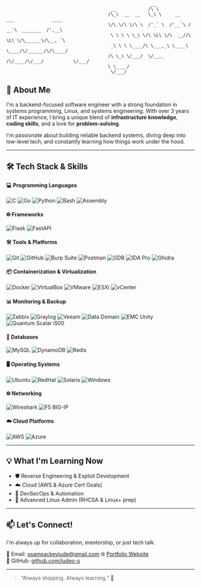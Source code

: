 ```
                                                      __                                    
                                       __            /\ \                                   
                                      /\_\  __  __   \_\ \     __    ___              ____  
                                      \/\ \/\ \/\ \  /'_` \  /'__`\ / __`\  _______  /',__\ 
                                       \ \ \ \ \_\ \/\ \L\ \/\  __//\ \L\ \/\______\/\__, `\
                                       _\ \ \ \____/\ \___,_\ \____\ \____/\/______/\/\____/
                                      /\ \_\ \/___/  \/__,_ /\/____/\/___/           \/___/ 
                                      \ \____/                                              
                                       \/___/ 
 ```

## 🚀 About Me

I'm a backend-focused software engineer with a strong foundation in systems programming, Linux, and systems engineering. With over 3 years of IT experience, I bring a unique blend of **infrastructure knowledge**, **coding skills**, and a love for **problem-solving**.

I'm passionate about building reliable backend systems, diving deep into low-level tech, and constantly learning how things work under the hood.

---

## 🛠️ Tech Stack & Skills

#### 💻 Programming Languages
![C](https://img.shields.io/badge/C-00599C?style=flat&logo=c&logoColor=white)
![Go](https://img.shields.io/badge/Go-00ADD8?style=flat&logo=go&logoColor=white)
![Python](https://img.shields.io/badge/Python-3776AB?style=flat&logo=python&logoColor=white)
![Bash](https://img.shields.io/badge/Bash-121011?style=flat&logo=gnubash&logoColor=white)
![Assembly](https://img.shields.io/badge/x64_Assembly-181818?style=flat&logoColor=white)

#### 🌐 Frameworks
![Flask](https://img.shields.io/badge/Flask-000?style=flat&logo=flask&logoColor=white)
![FastAPI](https://img.shields.io/badge/FastAPI-08C6C6?style=flat&logo=fastapi&logoColor=white)

#### 🛠️ Tools & Platforms
![Git](https://img.shields.io/badge/Git-F05033?style=flat&logo=git&logoColor=white)
![GitHub](https://img.shields.io/badge/GitHub-121011?style=flat&logo=github&logoColor=white)
![Burp Suite](https://img.shields.io/badge/Burp_Suite-4A1D12?style=flat&logo=burpsuite&logoColor=white)
![Postman](https://img.shields.io/badge/Postman-FF6C37?style=flat&logo=postman&logoColor=white)
![GDB](https://img.shields.io/badge/GDB-1B1F23?style=flat&logo=gnu&logoColor=white)
![IDA Pro](https://img.shields.io/badge/IDA_Pro-111010?style=flat&logoColor=white)
![Ghidra](https://img.shields.io/badge/Ghidra-F80000?style=flat&logo=ghidra&logoColor=white)

#### 📦 Containerization & Virtualization
![Docker](https://img.shields.io/badge/Docker-00A3C4?style=flat&logo=docker&logoColor=white)
![VirtualBox](https://img.shields.io/badge/VirtualBox-007D99?style=flat&logo=virtualbox&logoColor=white)
![VMware](https://img.shields.io/badge/VMware-007CBA?style=flat&logo=vmware&logoColor=white)
![ESXi](https://img.shields.io/badge/ESXi-007CBA?style=flat&logo=vmware&logoColor=white)
![vCenter](https://img.shields.io/badge/vCenter-007CBA?style=flat&logo=vmware&logoColor=white)

#### 📊 Monitoring & Backup
![Zabbix](https://img.shields.io/badge/Zabbix-FF6600?style=flat&logo=zabbix&logoColor=white)
![Graylog](https://img.shields.io/badge/Graylog-3C3F41?style=flat&logo=graylog&logoColor=white)
![Veeam](https://img.shields.io/badge/Veeam-00B336?style=flat&logo=veeam&logoColor=white)
![Data Domain](https://img.shields.io/badge/Data%20Domain-4D92B7?style=flat&logo=dell&logoColor=white)
![EMC Unity](https://img.shields.io/badge/EMC%20Unity-0052CC?style=flat&logo=dell&logoColor=white)
![Quantum Scalar i500](https://img.shields.io/badge/Quantum_Scalar_i500-0052CC?style=flat&logo=quantum&logoColor=white)

#### 🧠 Databases
![MySQL](https://img.shields.io/badge/MySQL-00A6D6?style=flat&logo=mysql&logoColor=white)
![DynamoDB](https://img.shields.io/badge/DynamoDB-0255F0?style=flat&logo=amazondynamodb&logoColor=white)
![Redis](https://img.shields.io/badge/Redis-D92B1F?style=flat&logo=redis&logoColor=white)

#### 🖥️ Operating Systems
![Ubuntu](https://img.shields.io/badge/Ubuntu-E95420?style=flat&logo=ubuntu&logoColor=white)
![RedHat](https://img.shields.io/badge/RedHat-E00000?style=flat&logo=redhat&logoColor=white)
![Solaris](https://img.shields.io/badge/Solaris-F80000?style=flat&logo=oracle&logoColor=white)
![Windows](https://img.shields.io/badge/Windows-0078D6?style=flat&logo=windows&logoColor=white)

#### 🌐 Networking
![Wireshark](https://img.shields.io/badge/Wireshark-15B1D5?style=flat&logo=wireshark&logoColor=white)
![F5 BIG-IP](https://img.shields.io/badge/F5_BIG--IP-FF001F?style=flat&logo=f5&logoColor=white)

#### ☁️ Cloud Platforms
![AWS](https://img.shields.io/badge/AWS-FF9900?style=flat&logo=amazon&logoColor=white)
![Azure](https://img.shields.io/badge/Azure-0072C6?style=flat&logo=microsoftazure&logoColor=white)


---
## 💡 What I'm Learning Now

- 🛡️ Reverse Engineering & Exploit Development
- ☁️ Cloud (AWS & Azure Cert Goals)
- 🔐 DevSecOps & Automation
- 🐧 Advanced Linux Admin (RHCSA & Linux+ prep)

---

## 📫 Let's Connect!

I'm always up for collaboration, mentorship, or just tech talk.

📩 Email: osamsackeyjude@gmail.com 
🌐 [Portfolio Website](https://judeo-s.github.io/portfolio/)  
🐙 GitHub: [github.com/judeo-s](https://github.com/judeo-s)

---

> “Always shipping. Always learning.” 🚢  
